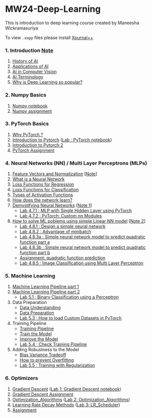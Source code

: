 # MW24-Deep-Learning
This is introduction to deep learning course created by Maneesha Wickramasuriya

To view `.xopp` files please install [Xournal++](https://xournalpp.github.io/installation/linux/)

### 1. Introduction  [Note](Notes/1.intro.xopp)
1) [History of AI](https://www.youtube.com/watch?v=a0VTzfn080M)
2) [Applications of AI](https://www.youtube.com/watch?v=adwwmFJjLl8)
3) [AI in Computer Vision](https://www.youtube.com/watch?v=4OlfYQY8QxU)
4) [AI Terminology](https://www.youtube.com/watch?v=Uz8_Tmq8aIo)
5) [Why is Deep Learning so popular?](https://www.youtube.com/watch?v=T-_e9ZVeQao)

### 2. Numpy Basics
1) [Numpy notebook](2.Numpy/Introduction-to-NumPy.ipynb)
2) [Numpy assignment](2.Numpy/NumPy-Assignment.ipynb)

### 3. PyTorch Basics
1) [Why PyTorch ?](https://www.youtube.com/watch?v=RlHmSsh-Hqg)
2) [Introduction to Pytorch](https://www.youtube.com/watch?v=J73xjEmLmdY)
   ([Lab : PyTorch notebook](3.PyTorch/Pytorch_Introduction.ipynb))
3) [Introduction to Pytorch 2](https://www.youtube.com/watch?v=wnKZZgFQY-E)
4) [PyTorch Assignment](3.PyTorch/PyTorch-Assignment.ipynb)

### 4. Neural Networks (NN) / Multi Layer Perceptrons (MLPs)
1) [Feature Vectors and Normalization](https://www.youtube.com/watch?v=-C4rYxrXySg)  [[Note](Notes/2.1.Feature_Vectors_and_Normalization.xopp)]
2) [What is a Neural Network](https://www.youtube.com/watch?v=PSy0tQC0FPw) 
3) [Loss Functions for Regression](https://www.youtube.com/watch?v=yBMFKG-iruY)
4) [Loss Functions for Classification](https://www.youtube.com/watch?v=DUU2EJ9n5zI)
5) [Types of Activation Functions](https://www.youtube.com/watch?v=oYhWDI6j2nM)
6) [How does the network learn?](https://www.youtube.com/watch?v=vMB9jlX6Oko)
7) [Demystifying Neural Networks](https://www.youtube.com/watch?v=4-rbaQBs1xE) [[Note 1](Notes/2.2.Neural%20Network.xopp)]
   - [Lab 4.7.1 : MLP with Single Hidden Layer using PyTorch](4.Neural_Networks/4.7_1.MLP_using_Functional_API.ipynb)
   - [Lab 4.7.2 : PyTorch: Custom nn Modules](4.Neural_Networks/4.7_2.MLP_using_Sequential_API.ipynb)
8) [How to solve ML poblems using simple Linear NN model](https://www.youtube.com/watch?v=imDMgkj9hc0) [[Note 2](Notes/2.3.NN%20and%20solving%20a%20problem.xopp)]
   - [Lab 4.8.1 : Design a simple neural network](4.Neural_Networks/4.8.SimpleNN/4.8_1.SimpleNN.ipynb)
   - [Lab 4.8.2 : Advantage of minibatch](4.Neural_Networks/4.8.SimpleNN/4.8_2.minibatch.ipynb)
   - [Lab 4.8.3a : Simple neural network model to predict quadratic function part a](4.Neural_Networks/4.8.SimpleNN/4.8_3a.quad_sample.ipynb)
   - [Lab 4.8.3b : Simple neural network model to predict quadratic function part b](4.Neural_Networks/4.8.SimpleNN/4.8_3b.nonlinear_regression_quadretic.ipynb)
   - [Assignment: quadratic function prediction](4.Neural_Networks/4.8_4.quad_assignment/4.8_4.quad.ipynb)
   - [Lab 4.8.5 : Image Classification using Multi Layer Perceptron](4.Neural_Networks/4.8_5.Image_Classification_using_MLP_on_MNIST_data.ipynb)

### 5. Machine Learning 
1) [Machine Learning Pipeline part 1](https://www.youtube.com/watch?v=1qdYUex27M0)
2) [Machine Learning Pipeline part 2](https://www.youtube.com/watch?v=7d44zrEbvZM)
   - [Lab 5.1 : Binary Classification using a Perceptron](5.Machine_Learning/5.2_Binary_Classifier_form_Scratch.ipynb)
3) Data Preparation
   - [Data Understanding](https://www.youtube.com/watch?v=4NjCUwsqiiU)
   - [Data Preparation](https://www.youtube.com/watch?v=79DE3bzIz7M)
   - [Lab 5.3 : How to load Custom Datasets in PyTorch](5.Machine_Learning/5.3_Load-Image-Folder-in-DataLoader.ipynb)
4) Training Pipeline
   - [Training Pipeline](https://www.youtube.com/watch?v=a_a2lP0nckw)
   - [Train the Model](https://www.youtube.com/watch?v=oHRufXuu1E0)
   - [Improve the Model](https://www.youtube.com/watch?v=G3z-P2Uw3jQ)
   - [Lab 5.4 : Check Training Pipeline](5.Machine_Learning/5.4_Check_training_pipeline.ipynb)
5) Adding Robustness to the Model
   - [Bias Variance Tradeoff](https://www.youtube.com/watch?v=RSdnwSRzWjM)
   - [How to prevent Overfitting](https://www.youtube.com/watch?v=01mIB_j3GeU)
   - [Lab 5.5 : Training with Regularization](5.Machine_Learning/5.5_Training_with_Regularization.ipynb)

### 6. Optimizers
1) [Gradient Descent](https://www.youtube.com/watch?v=IGlYJAJKgUY) ([Lab 1: Gradient Descent notebook](6.Optimizers/6.1_Gradient-Descent.ipynb))
2) [Gradient Descent Assignment](6.Optimizers/6.2_Gradient-Descent-Assignment.ipynb)
3) [Optimization_Algorithms](https://www.youtube.com/watch?v=6OK4g8f9k9U&t=1035s) ([Lab 2: Optimization_Algorithms](6.Optimizers/6.3_Optimization_Algorithms.ipynb))
4) [Learning Rate Decay Methods](https://www.youtube.com/watch?v=JNfT98yikRU) ([Lab 3: LR_Scheduler](6.Optimizers/6.4_LR_Scheduler.ipynb))
4) [Assignment](6.Optimizers/6.5_Assignment_Adam_Optimizer_Implementation.ipynb)

<!-- ### 7. Dataset
1) Data Loader

### 6. Binary Classification using Perceptron
1) [Binary Classification using Perceptron](https://www.youtube.com/watch?v=NGDcW4tsXX8) ([Lab : Binary Classification using a Perceptron notebook](6.Binary_Classification_using_Perceptron/Binary_Classifier_form_Scratch.ipynb))

### 7. PyTorch NN Module
1) [Introduction to PyTorch NN Module](https://www.youtube.com/watch?v=tvSAzSeJUMs)
#### Lab : PyTorch NN Module notebooks
- [MLP using Functional API](7.Pytorch_NN_Module/MLP_using_Functional_API.ipynb)
- [MLP using Sequential API](7.Pytorch_NN_Module/MLP_using_Sequential_API.ipynb)

### 8.  Image Classification using a Multi Layer Perceptron 
1) [MLP Classifier for handwritten digits](https://www.youtube.com/watch?v=dvpAfbG4EfU)([Lab:MLP Classifier for Handwritten Digits(MNIST)](8.Image_Clasification_using_Multi_Layer_Perceptron/Image_Classification_using_MLP_on_MNIST_data.ipynb)) -->